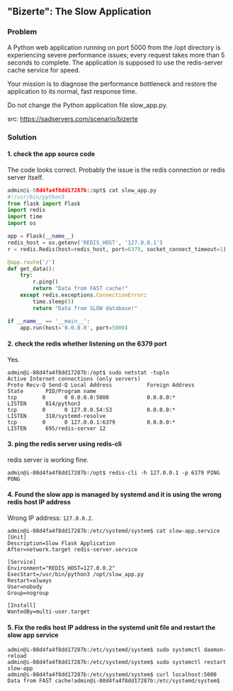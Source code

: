 ## "Bizerte": The Slow Application

### Problem

A Python web application running on port 5000 from the /opt directory is experiencing severe performance issues; every request takes more than 5 seconds to complete.
The application is supposed to use the redis-server cache service for speed.

Your mission is to diagnose the performance bottleneck and restore the application to its normal, fast response time.

Do not change the Python application file slow_app.py.

src: https://sadservers.com/scenario/bizerte

### Solution

#### 1. check the app source code

The code looks correct. Probably the issue is the redis connection or redis server itself.

```python
admin@i-08d4fa4f8dd17287b:/opt$ cat slow_app.py 
#!/usr/bin/python3
from flask import Flask
import redis
import time
import os

app = Flask(__name__)
redis_host = os.getenv('REDIS_HOST', '127.0.0.1')
r = redis.Redis(host=redis_host, port=6379, socket_connect_timeout=1)

@app.route('/')
def get_data():
    try:
        r.ping()
        return "Data from FAST cache!"
    except redis.exceptions.ConnectionError:
        time.sleep(5)
        return "Data from SLOW database!"

if __name__ == '__main__':
    app.run(host='0.0.0.0', port=5000)
```

#### 2. check the redis whether listening on the 6379 port

Yes.

```
admin@i-08d4fa4f8dd17287b:/opt$ sudo netstat -tupln 
Active Internet connections (only servers)
Proto Recv-Q Send-Q Local Address           Foreign Address         State       PID/Program name    
tcp        0      0 0.0.0.0:5000            0.0.0.0:*               LISTEN      814/python3         
tcp        0      0 127.0.0.54:53           0.0.0.0:*               LISTEN      318/systemd-resolve 
tcp        0      0 127.0.0.1:6379          0.0.0.0:*               LISTEN      695/redis-server 12
```

#### 3. ping the redis server using redis-cli

redis server is working fine.

```
admin@i-08d4fa4f8dd17287b:/opt$ redis-cli -h 127.0.0.1 -p 6379 PING
PONG
```

#### 4. Found the slow app is managed by systemd and it is using the wrong redis host IP address

Wrong IP address: `127.0.0.2`.

```
admin@i-08d4fa4f8dd17287b:/etc/systemd/system$ cat slow-app.service 
[Unit]
Description=Slow Flask Application
After=network.target redis-server.service

[Service]
Environment="REDIS_HOST=127.0.0.2"
ExecStart=/usr/bin/python3 /opt/slow_app.py
Restart=always
User=nobody
Group=nogroup

[Install]
WantedBy=multi-user.target
```

#### 5. Fix the redis host IP address in the systemd unit file and restart the slow app service

```
admin@i-08d4fa4f8dd17287b:/etc/systemd/system$ sudo systemctl daemon-reload
admin@i-08d4fa4f8dd17287b:/etc/systemd/system$ sudo systemctl restart slow-app
admin@i-08d4fa4f8dd17287b:/etc/systemd/system$ curl localhost:5000
Data from FAST cache!admin@i-08d4fa4f8dd17287b:/etc/systemd/system$ 
```


